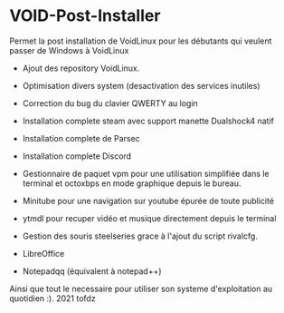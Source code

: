 # VOID-Post-Installer

Permet la post installation de VoidLinux pour les débutants qui veulent passer de Windows à VoidLinux

- Ajout des repository VoidLinux.
- Optimisation divers system (desactivation des services inutiles)
- Correction du bug du clavier QWERTY au login

- Installation complete steam avec support manette Dualshock4 natif
- Installation complete de Parsec
- Installation complete Discord

- Gestionnaire de paquet vpm pour une utilisation simplifiée dans le terminal et octoxbps en mode graphique depuis le bureau.
- Minitube pour une navigation sur youtube épurée de toute publicité
- ytmdl pour recuper vidéo et musique directement depuis le terminal
- Gestion des souris steelseries grace à l'ajout du script rivalcfg.
- LibreOffice
- Notepadqq (équivalent à notepad++)


Ainsi que tout le necessaire pour utiliser son systeme d'exploitation au quotidien :).
2021 tofdz
